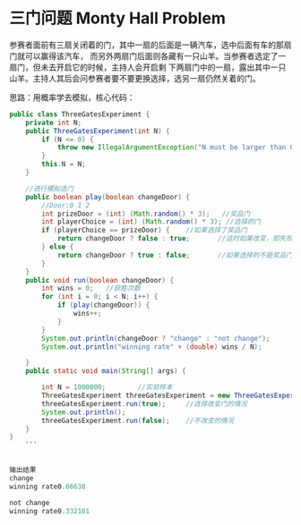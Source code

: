 # 三门问题  Monty Hall Problem
参赛者面前有三扇关闭着的门，其中一扇的后面是一辆汽车，选中后面有车的那扇门就可以赢得该汽车，
而另外两扇门后面则各藏有一只山羊。当参赛者选定了一扇门，但未去开启它的时候，主持人会开启剩
下两扇门中的一扇，露出其中一只山羊。主持人其后会问参赛者要不要更换选择，选另一扇仍然关着的门。

思路：用概率学去模拟，核心代码：

```Java
public class ThreeGatesExperiment {
    private int N;
    public ThreeGatesExperiment(int N) {
        if (N <= 0) {
            throw new IllegalArgumentException("N must be larger than 0");
        }
        this.N = N;
    }

    //进行模拟选门
    public boolean play(boolean changeDoor) {
        //Door:0 1 2
        int prizeDoor = (int) (Math.random() * 3);   //奖品门
        int playerChoice = (int) (Math.random() * 3); //选择的门
        if (playerChoice == prizeDoor) {    //如果选择了奖品门
            return changeDoor ? false : true;       //这时如果改变，即失败
        } else {
            return changeDoor ? true : false;       //如果选择的不是奖品门，由于主持人已经打开了一扇非奖品门，换门则为中奖
        }
    }
    public void run(boolean changeDoor) {
        int wins = 0;   //获胜次数
        for (int i = 0; i < N; i++) {
            if (play(changeDoor)) {
                wins++;
            }
        }
        System.out.println(changeDoor ? "change" : "not change");
        System.out.println("winning rate" + (double) wins / N);

    }
    public static void main(String[] args) {

        int N = 1000000;        //实验样本
        ThreeGatesExperiment threeGatesExperiment = new ThreeGatesExperiment(N);
        threeGatesExperiment.run(true);     //选择改变门的情况
        System.out.println();
        threeGatesExperiment.run(false);    //不改变的情况
    }
}
    ```
    

输出结果
change
winning rate0.66638

not change
winning rate0.332101